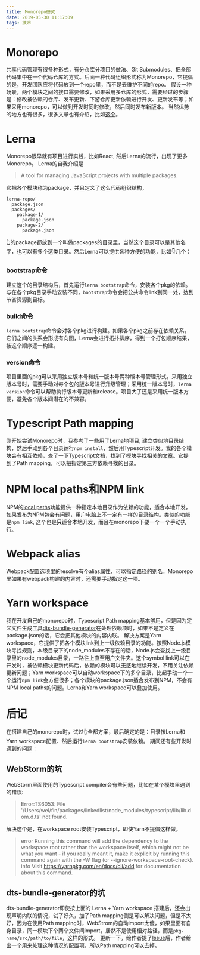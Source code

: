 ```yaml
---
title: Monorepo研究
date: 2019-05-30 11:17:09
tags: 技术
---
```

# Monorepo
共享代码管理有很多种形式，有分仓库分项目的做法、Git Submodules、把全部代码集中在一个代码仓库的方式。后面一种代码组织形式称为Monorepo，它提倡的是，开发团队应将代码放到一个repo里，而不是去维护不同的repo。
假设一种场景，两个模块之间的接口需要修改，如果采用多仓库的形式，需要经过的步骤是：修改被依赖的仓库、发布更新、下游仓库更新依赖进行开发、更新发布等；如果采用monorepo，可以做到开发时同时修改，然后同时发布新版本。
当然优势的地方也有很多，很多文章也有介绍，比如[这个](https://pspdfkit.com/blog/2019/benefits-of-a-monorepo/)。
# Lerna
Monorepo很早就有项目进行实践，比如React, 然后Lerna的流行，出现了更多Monorepo。
Lerna的自我介绍是
> A tool for managing JavaScript projects with multiple packages.

它把各个模块称为package，并且定义了这么代码组织结构，
```
lerna-repo/
  package.json
  packages/
    package-1/
      package.json
    package-2/
      package.json
```
👆的package都放到一个叫做packages的目录里，当然这个目录可以是其他名字，也可以有多个这类目录。然后Lerna可以提供各种方便的功能，比如👇几个：
### bootstrap命令
建立这个的目录结构后，首先运行`lerna bootstrap`命令，安装各个pkg的依赖。与在各个pkg目录手动安装不同，`bootstrap`命令会把公共命令link到同一处，达到节省资源到目标。
### build命令
`lerna bootstrap`命令会对各个pkg进行构建。如果各个pkg之前存在依赖关系，它们之间的关系会形成有向图，Lerna会进行拓扑排序，得到一个打包顺序结果，按这个顺序逐一构建。
### version命令
项目里面的pkg可以采用独立版本号和统一版本号两种版本号管理形式。采用独立版本号时，需要手动对每个包的版本号进行升级管理；采用统一版本号时，`lerna version`命令可以帮助执行版本号更新和release。项目大了还是采用统一版本方便，避免各个版本间潜在的不兼容。
# Typescript Path mapping
刚开始尝试Monorepo时，我参考了一些用了Lerna地项目, 建立类似地目录结构，然后手动到各个目录运行`npm install`，然后用Typescript开发。我的各个模块会有相互依赖，查了一下Typescript文档，找到了模块寻找相关的[文章](https://www.typescriptlang.org/docs/handbook/module-resolution.html)。它提到了Path mapping，可以把指定第三方依赖寻找的目录。
# NPM local paths和NPM link
NPM的[local paths](https://docs.npmjs.com/files/package.json#local-paths)功能提供一种指定本地目录作为依赖的功能，适合本地开发，如果发布为NPM包会有问题，用户电脑上不一定有一样的目录结构。类似的功能是`npm link`, 这个也是**只**适合本地开发，而且在monorepo下要一个一个手动执行。
# Webpack alias
Webpack配置选项里的resolve有个alias属性，可以指定路径的别名，Monorepo里如果有webpack构建的内容时，还需要手动指定这一项。
# Yarn workspace
我在开发自己的monorepo时，Typescript Path mapping基本够用，但是因为定义文件生成工具[dts-bundle-generator](https://github.com/timocov/dts-bundle-generator)在处理依赖项时，如果不是定义在package.json的话，它会把其他模块的内容内联。
解决方案是Yarn workspace，它提供了把各个模块link到上一级依赖目录的功能。按照Node.js模块寻找规则，本级目录下的node_modules不存在的话，Node.js会查找上一级目录里的node_modules目录，一路往上直至用户文件夹。这个symbol link可以在开发时，被依赖模块更新代码后，依赖的模块可以无感地继续开发，不用关注依赖更新问题；Yarn workspace可以自动workspace下的多个目录，比起手动一个一个运行`npm link`会方便很多；各个模块的package.json适合发布到NPM，不会有NPM local paths的问题。Lerna和Yarn workspace可以叠加使用。
# 后记
在搭建自己的monorepo时，试过👆全都方案，最后确定的是：目录按Lerna和Yarn workspace配置、然后运行`lerna bootstrap`安装依赖。
期间还有些开发时遇到的问题：
## WebStorm的坑
WebStorm里面使用的Typescript compiler会有些问题，比如在某个模块里遇到的错误:
> Error:TS6053: File '/Users/wei/fin/packages/linkedlist/node_modules/typescript/lib/lib.dom.d.ts' not found.

解决这个是，在workspace root安装Typescript，即使Yarn不提倡这样做。
> error Running this command will add the dependency to the workspace root rather than the workspace itself, which might not be what you want - if you really meant it, make it explicit by running this command again with the -W flag (or --ignore-workspace-root-check).
info Visit https://yarnpkg.com/en/docs/cli/add for documentation about this command.

## dts-bundle-generator的坑
dts-bundle-generator即使按上面的 Lerna + Yarn workspace 搭建后，还会出现声明内联的情况，试了好久，加了Path mapping倒是可以解决问题，但是不太好，因为在使用Path mapping时，WebStrom的自动import太傻，如果里面有自身目录，同一模块下个两个文件间import，居然不是使用相对路径，而是`pkg-name/src/path/to/file`，这样的形式。
更新一下，给作者提了[Issue](https://github.com/timocov/dts-bundle-generator/issues/91)后，作者给出一个用来处理这种情况的配置项，所以Path mapping可以去掉。
